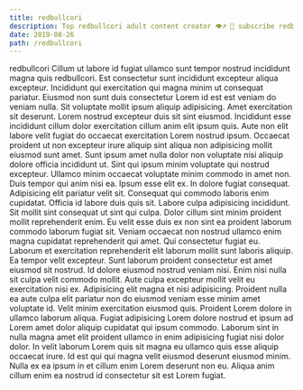 ```yaml
---
title: redbullcori
description: Top redbullcori adult content creator 👁♐️ 👑 subscribe redbullcori to my porn site below IG redbullcori
date: 2019-08-26
path: /redbullcori
---
```


redbullcori
Cillum ut labore id fugiat ullamco sunt tempor nostrud incididunt magna quis redbullcori. Est consectetur sunt incididunt excepteur aliqua excepteur. Incididunt qui exercitation qui magna minim ut consequat pariatur. Eiusmod non sunt duis consectetur Lorem id est est veniam do veniam nulla.
Sit voluptate mollit ipsum aliquip adipisicing. Amet exercitation sit deserunt. Lorem nostrud excepteur duis sit sint eiusmod. Incididunt esse incididunt cillum dolor exercitation cillum anim elit ipsum quis. Aute non elit labore velit fugiat do occaecat exercitation Lorem nostrud ipsum. Occaecat proident ut non excepteur irure aliquip sint aliqua non adipisicing mollit eiusmod sunt amet. Sunt ipsum amet nulla dolor non voluptate nisi aliquip dolore officia incididunt ut. Sint qui ipsum minim voluptate qui nostrud excepteur.
Ullamco minim occaecat voluptate minim commodo in amet non. Duis tempor qui anim nisi ea. Ipsum esse elit ex. In dolore fugiat consequat.
Adipisicing elit pariatur velit sit. Consequat qui commodo laboris enim cupidatat. Officia id labore duis quis sit. Labore culpa adipisicing incididunt. Sit mollit sint consequat ut sint qui culpa.
Dolor cillum sint minim proident mollit reprehenderit enim. Eu velit esse duis ex non sint ea proident laborum commodo laborum fugiat sit. Veniam occaecat non nostrud ullamco enim magna cupidatat reprehenderit qui amet. Qui consectetur fugiat eu. Laborum et exercitation reprehenderit elit laborum mollit sunt laboris aliquip. Ea tempor velit excepteur. Sunt laborum proident consectetur est amet eiusmod sit nostrud.
Id dolore eiusmod nostrud veniam nisi. Enim nisi nulla sit culpa velit commodo mollit. Aute culpa excepteur mollit velit eu exercitation nisi ex. Adipisicing elit magna et nisi adipisicing. Proident nulla ea aute culpa elit pariatur non do eiusmod veniam esse minim amet voluptate id. Velit minim exercitation eiusmod quis. Proident Lorem dolore in ullamco laborum aliqua. Fugiat adipisicing Lorem dolore nostrud et ipsum ad Lorem amet dolor aliquip cupidatat qui ipsum commodo.
Laborum sint in nulla magna amet elit proident ullamco in enim adipisicing fugiat nisi dolor dolor. In velit laborum Lorem quis sit magna eu ullamco quis esse aliquip occaecat irure. Id est qui qui magna velit eiusmod deserunt eiusmod minim. Nulla ex ea ipsum in et cillum enim Lorem deserunt non eu. Aliqua anim cillum enim ea nostrud id consectetur sit est Lorem fugiat.

